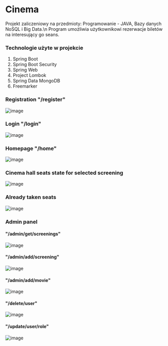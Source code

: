 # Cinema
Projekt zaliczeniowy na przedmioty: Programowanie - JAVA, Bazy danych NoSQL i Big Data.\n
Program umożliwia użytkownikowi rezerwacje biletów na interesujący go seans.
### Technologie użyte w projekcie
1. Spring Boot
2. Spring Boot Security
3. Spring Web
4. Project Lombok
5. Spring Data MongoDB
6. Freemarker

### Registration "/register"
![image](https://user-images.githubusercontent.com/56031072/213288680-88dabf4c-d775-4f69-bc31-2d31703081d6.png)

### Login "/login"
![image](https://user-images.githubusercontent.com/56031072/213288799-69437ec8-5632-4a86-a7f9-c89e1ada5f22.png)

### Homepage "/home"
![image](https://user-images.githubusercontent.com/56031072/213281530-020f5956-2376-4db3-a358-1c703a4d13a8.png)

### Cinema hall seats state for selected screening
![image](https://user-images.githubusercontent.com/56031072/213283273-4cdaf39a-18b2-4e86-8c3b-9947f26f92f4.png)

### Already taken seats
![image](https://user-images.githubusercontent.com/56031072/213283575-18221964-5070-4662-87ca-1d2374d9d463.png)

### Admin panel
#### "/admin/get/screenings"
![image](https://user-images.githubusercontent.com/56031072/213285686-f8f0f895-28fe-4d06-8126-d90d1b341e7b.png)

#### "/admin/add/screening"
![image](https://user-images.githubusercontent.com/56031072/213286472-831fbed0-712b-4a48-a1ce-0024de25f91f.png)

#### "/admin/add/movie"
![image](https://user-images.githubusercontent.com/56031072/213286778-8edc4293-ac88-46dd-88cc-1a9f725908b4.png)

#### "/delete/user"
![image](https://user-images.githubusercontent.com/56031072/213287723-41a5fc83-1090-4dd3-918f-8ddbf21ac863.png)

#### "/update/user/role"
![image](https://user-images.githubusercontent.com/56031072/213288318-81d1103b-1a53-4f5c-b8d5-91ecf5a5a597.png)


